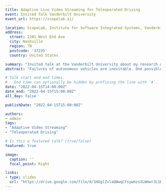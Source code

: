 ```yaml
---
title: Adaptive Live Video Streaming for Teleoperated Driving
event: Invited Talk Vanderbilt University
event_url: https://scopelab.ai/

location: ScopeLab, Institute for Software Integrated Systems, Vanderbilt University
address:
  street: 2201 West End Ave
  city: Nashville
  region: TN
  postcode: '37235'
  country: United States

summary: "Invited talk at the Vanderbilt University about my research on adaptive video streaming for teleoperated driving"
abstract: "Failures of autonomous vehicles are inevitable. One possible solution to cope with these failures is teleoperated driving, where a human operator controls the vehicle from a remote environment. In this talk, we present adaptive video streaming for teleoperated driving, which provides the operator with the best possible situation awareness when controlling the vehicle from remote. For this, we designed a teledriving framework for the adaptation of individual camera views based on the current traffic situation. Additionally, we developed a preprocessing filter concept that allows for individual rate/quality adaptation while considering the hardware limitations of autonomous vehicles."

# Talk start and end times.
#   End time can optionally be hidden by prefixing the line with `#`.
date: "2022-04-15T14:00:00Z"
date_end: "2022-04-15T15:00:00Z"
all_day: false

publishDate: "2022-04-15T15:00:00Z"

authors:
- admin
tags:
- "Adaptive Video Streaming"
- "Teleoperated Driving"

# Is this a featured talk? (true/false)
featured: true

image:
  caption: ''
  focal_point: Right

links:
- type: slides
  url: "https://drive.google.com/file/d/1HGglZvlaQWwqCfsywmzsXLWmwrJL1BR9/view"
---
```

